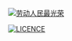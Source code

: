 [![劳动人民最光荣](https://img.shields.io/badge/link-996.icu-red.svg)](https://996.icu)

[![LICENCE](https://img.shields.io/badge/license-Anti%20996-blue.svg)](https://github.com/996icu/996.ICU/blob/master/LICENSE)
